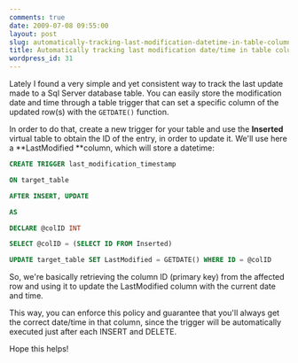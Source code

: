 ```yaml
---
comments: true
date: 2009-07-08 09:55:00
layout: post
slug: automatically-tracking-last-modification-datetime-in-table-column
title: Automatically tracking last modification date/time in table column
wordpress_id: 31
---
```


Lately I found a very simple and yet consistent way to track the last update made to a Sql Server database table. You can easily store the modification date and time through a table trigger that can set a specific column of the updated row(s) with the `GETDATE()` function.

In order to do that, create a new trigger for your table and use the **Inserted** virtual table to obtain the ID of the entry, in order to update it. We'll use here a **LastModified **column, which will store a datetime:

```sql
CREATE TRIGGER last_modification_timestamp

ON target_table

AFTER INSERT, UPDATE

AS

DECLARE @colID INT

SELECT @colID = (SELECT ID FROM Inserted)

UPDATE target_table SET LastModified = GETDATE() WHERE ID = @colID
```

So, we're basically retrieving the column ID (primary key) from the affected row and using it to update the LastModified column with the current date and time.

This way, you can enforce this policy and guarantee that you'll always get the correct date/time in that column, since the trigger will be automatically executed just after each INSERT and DELETE.

Hope this helps!
